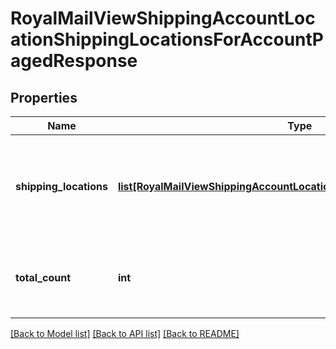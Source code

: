 # RoyalMailViewShippingAccountLocationShippingLocationsForAccountPagedResponse

## Properties
Name | Type | Description | Notes
------------ | ------------- | ------------- | -------------
**shipping_locations** | [**list[RoyalMailViewShippingAccountLocationShippingLocationForAccount]**](RoyalMailViewShippingAccountLocationShippingLocationForAccount.md) | Shipping Locations &lt;br /&gt;The shipping locations for the requested page only. | 
**total_count** | **int** | Total Count &lt;br /&gt;The total number of locations available | 

[[Back to Model list]](../README.md#documentation-for-models) [[Back to API list]](../README.md#documentation-for-api-endpoints) [[Back to README]](../README.md)


